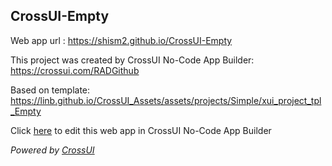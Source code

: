 ## CrossUI-Empty
Web app url : https://shism2.github.io/CrossUI-Empty

This project was created by CrossUI No-Code App Builder: https://crossui.com/RADGithub

Based on template: https://linb.github.io/CrossUI_Assets/assets/projects/Simple/xui_project_tpl_Empty

Click [here](https://crossui.com/RADGithub/#!from=github&owner=shism2&repo=CrossUI-Empty) to edit this web app in CrossUI No-Code App Builder

<i>Powered by [CrossUI](https://crossui.com)</i>
